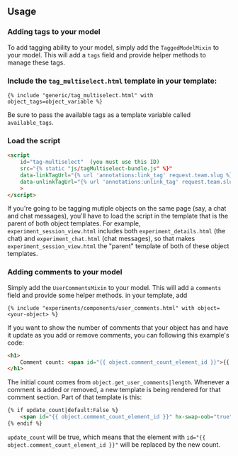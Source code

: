 ## Usage
### Adding tags to your model
To add tagging ability to your model, simply add the `TaggedModelMixin` to your model. This will add a `tags`
field and provide helper methods to manage these tags.

### Include the `tag_multiselect.html` template in your template:

```
{% include "generic/tag_multiselect.html" with object_tags=object_variable %}
```

Be sure to pass the available tags as a template variable called `available_tags`.

### Load the script

```html
<script
    id="tag-multiselect"  (you must use this ID)
    src="{% static "js/tagMultiselect-bundle.js" %}"
    data-linkTagUrl="{% url 'annotations:link_tag' request.team.slug %}"
    data-unlinkTagUrl="{% url 'annotations:unlink_tag' request.team.slug %}"
    >
</script>
```

If you're going to be tagging mutiple objects on the same page (say, a chat and chat messages), you'll have to load the script in the template that is the parent of both object templates. For example, `experiment_session_view.html` includes both `experiment_details.html` (the chat) and `experiment_chat.html` (chat messages), so that makes `experiment_session_view.html` the "parent" template of both of these object templates.

### Adding comments to your model
Simply add the `UserCommentsMixin` to your model. This will add a `comments` field and provide some helper methods.
in your template, add
```
{% include "experiments/components/user_comments.html" with object=<your-object> %}
```

If you want to show the number of comments that your object has and have it update as you add or remove comments, you can following this example's code:

```html
<h1>
    Comment count: <span id="{{ object.comment_count_element_id }}">{{ object.get_user_comments|length }}</span>
</h1>
```

The initial count comes from `object.get_user_comments|length`. Whenever a comment is added or removed, a new template is being rendered for that comment section. Part of that template is this:

```html
{% if update_count|default:False %}
    <span id="{{ object.comment_count_element_id }}" hx-swap-oob="true">{{ object.get_user_comments|length }}</span>
{% endif %}
```
`update_count` will be true, which means that the element with `id="{{ object.comment_count_element_id }}"` will be replaced by the new count.

